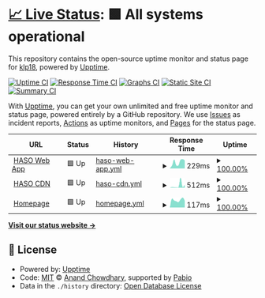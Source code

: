 # [📈 Live Status](https://klp18.github.io/upptime): <!--live status--> **🟩 All systems operational**

This repository contains the open-source uptime monitor and status page for [klp18](https://klp18.github.io/upptime), powered by [Upptime](https://github.com/upptime/upptime).

[![Uptime CI](https://github.com/klp18/upptime/workflows/Uptime%20CI/badge.svg)](https://github.com/klp18/upptime/actions?query=workflow%3A%22Uptime+CI%22)
[![Response Time CI](https://github.com/klp18/upptime/workflows/Response%20Time%20CI/badge.svg)](https://github.com/klp18/upptime/actions?query=workflow%3A%22Response+Time+CI%22)
[![Graphs CI](https://github.com/klp18/upptime/workflows/Graphs%20CI/badge.svg)](https://github.com/klp18/upptime/actions?query=workflow%3A%22Graphs+CI%22)
[![Static Site CI](https://github.com/klp18/upptime/workflows/Static%20Site%20CI/badge.svg)](https://github.com/klp18/upptime/actions?query=workflow%3A%22Static+Site+CI%22)
[![Summary CI](https://github.com/klp18/upptime/workflows/Summary%20CI/badge.svg)](https://github.com/klp18/upptime/actions?query=workflow%3A%22Summary+CI%22)

With [Upptime](https://upptime.js.org), you can get your own unlimited and free uptime monitor and status page, powered entirely by a GitHub repository. We use [Issues](https://github.com/klp18/upptime/issues) as incident reports, [Actions](https://github.com/klp18/upptime/actions) as uptime monitors, and [Pages](https://klp18.github.io/upptime) for the status page.

<!--start: status pages-->
<!-- This summary is generated by Upptime (https://github.com/upptime/upptime) -->
<!-- Do not edit this manually, your changes will be overwritten -->
<!-- prettier-ignore -->
| URL | Status | History | Response Time | Uptime |
| --- | ------ | ------- | ------------- | ------ |
| <img alt="" src="https://icons.duckduckgo.com/ip3/analytics.harepoint365.com.ico" height="13"> [HASO Web App](https://analytics.harepoint365.com/) | 🟩 Up | [haso-web-app.yml](https://github.com/klp18/upptime/commits/HEAD/history/haso-web-app.yml) | <details><summary><img alt="Response time graph" src="./graphs/haso-web-app/response-time-week.png" height="20"> 229ms</summary><br><a href="https://klp18.github.io/upptime/history/haso-web-app"><img alt="Response time 334" src="https://img.shields.io/endpoint?url=https%3A%2F%2Fraw.githubusercontent.com%2Fklp18%2Fupptime%2FHEAD%2Fapi%2Fhaso-web-app%2Fresponse-time.json"></a><br><a href="https://klp18.github.io/upptime/history/haso-web-app"><img alt="24-hour response time 181" src="https://img.shields.io/endpoint?url=https%3A%2F%2Fraw.githubusercontent.com%2Fklp18%2Fupptime%2FHEAD%2Fapi%2Fhaso-web-app%2Fresponse-time-day.json"></a><br><a href="https://klp18.github.io/upptime/history/haso-web-app"><img alt="7-day response time 229" src="https://img.shields.io/endpoint?url=https%3A%2F%2Fraw.githubusercontent.com%2Fklp18%2Fupptime%2FHEAD%2Fapi%2Fhaso-web-app%2Fresponse-time-week.json"></a><br><a href="https://klp18.github.io/upptime/history/haso-web-app"><img alt="30-day response time 365" src="https://img.shields.io/endpoint?url=https%3A%2F%2Fraw.githubusercontent.com%2Fklp18%2Fupptime%2FHEAD%2Fapi%2Fhaso-web-app%2Fresponse-time-month.json"></a><br><a href="https://klp18.github.io/upptime/history/haso-web-app"><img alt="1-year response time 334" src="https://img.shields.io/endpoint?url=https%3A%2F%2Fraw.githubusercontent.com%2Fklp18%2Fupptime%2FHEAD%2Fapi%2Fhaso-web-app%2Fresponse-time-year.json"></a></details> | <details><summary><a href="https://klp18.github.io/upptime/history/haso-web-app">100.00%</a></summary><a href="https://klp18.github.io/upptime/history/haso-web-app"><img alt="All-time uptime 99.97%" src="https://img.shields.io/endpoint?url=https%3A%2F%2Fraw.githubusercontent.com%2Fklp18%2Fupptime%2FHEAD%2Fapi%2Fhaso-web-app%2Fuptime.json"></a><br><a href="https://klp18.github.io/upptime/history/haso-web-app"><img alt="24-hour uptime 100.00%" src="https://img.shields.io/endpoint?url=https%3A%2F%2Fraw.githubusercontent.com%2Fklp18%2Fupptime%2FHEAD%2Fapi%2Fhaso-web-app%2Fuptime-day.json"></a><br><a href="https://klp18.github.io/upptime/history/haso-web-app"><img alt="7-day uptime 100.00%" src="https://img.shields.io/endpoint?url=https%3A%2F%2Fraw.githubusercontent.com%2Fklp18%2Fupptime%2FHEAD%2Fapi%2Fhaso-web-app%2Fuptime-week.json"></a><br><a href="https://klp18.github.io/upptime/history/haso-web-app"><img alt="30-day uptime 99.90%" src="https://img.shields.io/endpoint?url=https%3A%2F%2Fraw.githubusercontent.com%2Fklp18%2Fupptime%2FHEAD%2Fapi%2Fhaso-web-app%2Fuptime-month.json"></a><br><a href="https://klp18.github.io/upptime/history/haso-web-app"><img alt="1-year uptime 99.97%" src="https://img.shields.io/endpoint?url=https%3A%2F%2Fraw.githubusercontent.com%2Fklp18%2Fupptime%2FHEAD%2Fapi%2Fhaso-web-app%2Fuptime-year.json"></a></details>
| <img alt="" src="https://icons.duckduckgo.com/ip3/cdn.analytics.harepoint365.com.ico" height="13"> [HASO CDN](https://cdn.analytics.harepoint365.com/Scripts/track.js) | 🟩 Up | [haso-cdn.yml](https://github.com/klp18/upptime/commits/HEAD/history/haso-cdn.yml) | <details><summary><img alt="Response time graph" src="./graphs/haso-cdn/response-time-week.png" height="20"> 512ms</summary><br><a href="https://klp18.github.io/upptime/history/haso-cdn"><img alt="Response time 202" src="https://img.shields.io/endpoint?url=https%3A%2F%2Fraw.githubusercontent.com%2Fklp18%2Fupptime%2FHEAD%2Fapi%2Fhaso-cdn%2Fresponse-time.json"></a><br><a href="https://klp18.github.io/upptime/history/haso-cdn"><img alt="24-hour response time 83" src="https://img.shields.io/endpoint?url=https%3A%2F%2Fraw.githubusercontent.com%2Fklp18%2Fupptime%2FHEAD%2Fapi%2Fhaso-cdn%2Fresponse-time-day.json"></a><br><a href="https://klp18.github.io/upptime/history/haso-cdn"><img alt="7-day response time 512" src="https://img.shields.io/endpoint?url=https%3A%2F%2Fraw.githubusercontent.com%2Fklp18%2Fupptime%2FHEAD%2Fapi%2Fhaso-cdn%2Fresponse-time-week.json"></a><br><a href="https://klp18.github.io/upptime/history/haso-cdn"><img alt="30-day response time 228" src="https://img.shields.io/endpoint?url=https%3A%2F%2Fraw.githubusercontent.com%2Fklp18%2Fupptime%2FHEAD%2Fapi%2Fhaso-cdn%2Fresponse-time-month.json"></a><br><a href="https://klp18.github.io/upptime/history/haso-cdn"><img alt="1-year response time 202" src="https://img.shields.io/endpoint?url=https%3A%2F%2Fraw.githubusercontent.com%2Fklp18%2Fupptime%2FHEAD%2Fapi%2Fhaso-cdn%2Fresponse-time-year.json"></a></details> | <details><summary><a href="https://klp18.github.io/upptime/history/haso-cdn">100.00%</a></summary><a href="https://klp18.github.io/upptime/history/haso-cdn"><img alt="All-time uptime 100.00%" src="https://img.shields.io/endpoint?url=https%3A%2F%2Fraw.githubusercontent.com%2Fklp18%2Fupptime%2FHEAD%2Fapi%2Fhaso-cdn%2Fuptime.json"></a><br><a href="https://klp18.github.io/upptime/history/haso-cdn"><img alt="24-hour uptime 100.00%" src="https://img.shields.io/endpoint?url=https%3A%2F%2Fraw.githubusercontent.com%2Fklp18%2Fupptime%2FHEAD%2Fapi%2Fhaso-cdn%2Fuptime-day.json"></a><br><a href="https://klp18.github.io/upptime/history/haso-cdn"><img alt="7-day uptime 100.00%" src="https://img.shields.io/endpoint?url=https%3A%2F%2Fraw.githubusercontent.com%2Fklp18%2Fupptime%2FHEAD%2Fapi%2Fhaso-cdn%2Fuptime-week.json"></a><br><a href="https://klp18.github.io/upptime/history/haso-cdn"><img alt="30-day uptime 100.00%" src="https://img.shields.io/endpoint?url=https%3A%2F%2Fraw.githubusercontent.com%2Fklp18%2Fupptime%2FHEAD%2Fapi%2Fhaso-cdn%2Fuptime-month.json"></a><br><a href="https://klp18.github.io/upptime/history/haso-cdn"><img alt="1-year uptime 100.00%" src="https://img.shields.io/endpoint?url=https%3A%2F%2Fraw.githubusercontent.com%2Fklp18%2Fupptime%2FHEAD%2Fapi%2Fhaso-cdn%2Fuptime-year.json"></a></details>
| <img alt="" src="https://icons.duckduckgo.com/ip3/www.harepoint.com.ico" height="13"> [Homepage](https://www.harepoint.com/) | 🟩 Up | [homepage.yml](https://github.com/klp18/upptime/commits/HEAD/history/homepage.yml) | <details><summary><img alt="Response time graph" src="./graphs/homepage/response-time-week.png" height="20"> 117ms</summary><br><a href="https://klp18.github.io/upptime/history/homepage"><img alt="Response time 131" src="https://img.shields.io/endpoint?url=https%3A%2F%2Fraw.githubusercontent.com%2Fklp18%2Fupptime%2FHEAD%2Fapi%2Fhomepage%2Fresponse-time.json"></a><br><a href="https://klp18.github.io/upptime/history/homepage"><img alt="24-hour response time 132" src="https://img.shields.io/endpoint?url=https%3A%2F%2Fraw.githubusercontent.com%2Fklp18%2Fupptime%2FHEAD%2Fapi%2Fhomepage%2Fresponse-time-day.json"></a><br><a href="https://klp18.github.io/upptime/history/homepage"><img alt="7-day response time 117" src="https://img.shields.io/endpoint?url=https%3A%2F%2Fraw.githubusercontent.com%2Fklp18%2Fupptime%2FHEAD%2Fapi%2Fhomepage%2Fresponse-time-week.json"></a><br><a href="https://klp18.github.io/upptime/history/homepage"><img alt="30-day response time 121" src="https://img.shields.io/endpoint?url=https%3A%2F%2Fraw.githubusercontent.com%2Fklp18%2Fupptime%2FHEAD%2Fapi%2Fhomepage%2Fresponse-time-month.json"></a><br><a href="https://klp18.github.io/upptime/history/homepage"><img alt="1-year response time 131" src="https://img.shields.io/endpoint?url=https%3A%2F%2Fraw.githubusercontent.com%2Fklp18%2Fupptime%2FHEAD%2Fapi%2Fhomepage%2Fresponse-time-year.json"></a></details> | <details><summary><a href="https://klp18.github.io/upptime/history/homepage">100.00%</a></summary><a href="https://klp18.github.io/upptime/history/homepage"><img alt="All-time uptime 100.00%" src="https://img.shields.io/endpoint?url=https%3A%2F%2Fraw.githubusercontent.com%2Fklp18%2Fupptime%2FHEAD%2Fapi%2Fhomepage%2Fuptime.json"></a><br><a href="https://klp18.github.io/upptime/history/homepage"><img alt="24-hour uptime 100.00%" src="https://img.shields.io/endpoint?url=https%3A%2F%2Fraw.githubusercontent.com%2Fklp18%2Fupptime%2FHEAD%2Fapi%2Fhomepage%2Fuptime-day.json"></a><br><a href="https://klp18.github.io/upptime/history/homepage"><img alt="7-day uptime 100.00%" src="https://img.shields.io/endpoint?url=https%3A%2F%2Fraw.githubusercontent.com%2Fklp18%2Fupptime%2FHEAD%2Fapi%2Fhomepage%2Fuptime-week.json"></a><br><a href="https://klp18.github.io/upptime/history/homepage"><img alt="30-day uptime 100.00%" src="https://img.shields.io/endpoint?url=https%3A%2F%2Fraw.githubusercontent.com%2Fklp18%2Fupptime%2FHEAD%2Fapi%2Fhomepage%2Fuptime-month.json"></a><br><a href="https://klp18.github.io/upptime/history/homepage"><img alt="1-year uptime 100.00%" src="https://img.shields.io/endpoint?url=https%3A%2F%2Fraw.githubusercontent.com%2Fklp18%2Fupptime%2FHEAD%2Fapi%2Fhomepage%2Fuptime-year.json"></a></details>

<!--end: status pages-->

[**Visit our status website →**](https://klp18.github.io/upptime)

## 📄 License

- Powered by: [Upptime](https://github.com/upptime/upptime)
- Code: [MIT](./LICENSE) © [Anand Chowdhary](https://anandchowdhary.com), supported by [Pabio](https://pabio.com)
- Data in the `./history` directory: [Open Database License](https://opendatacommons.org/licenses/odbl/1-0/)
